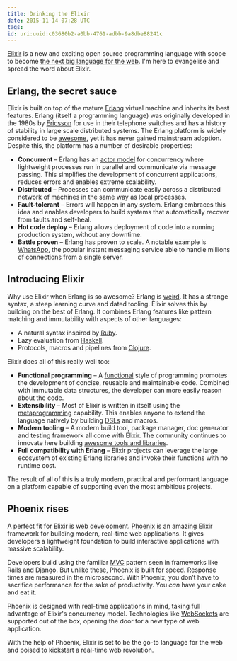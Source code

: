 ```yaml
---
title: Drinking the Elixir
date: 2015-11-14 07:28 UTC
tags:
id: uri:uuid:c03680b2-a0bb-4761-adbb-9a8dbe88241c
---
```


[Elixir](http://elixir-lang.org/) is a new and exciting open source programming language with scope to become [the next big language for the web](http://www.creativedeletion.com/2015/04/19/elixir_next_language.html). I'm here to evangelise and spread the word about Elixir.

## Erlang, the secret sauce

Elixir is built on top of the mature [Erlang](http://www.erlang.org/) virtual machine and inherits its best features. Erlang (itself a programming language) was originally developed in the 1980s by [Ericsson](https://en.wikipedia.org/wiki/Ericsson) for use in their telephone switches and has a history of stability in large scale distributed systems. The Erlang platform is widely considered to be [awesome](http://veldstra.org/whyerlang/), yet it has never gained mainstream adoption. Despite this, the platform has a number of desirable properties:

- **Concurrent** – Erlang has an [actor model](https://en.wikipedia.org/wiki/Actor_model) for concurrency where lightweight processes run in parallel and communicate via message passing. This simplifies the development of concurrent applications, reduces errors and enables extreme scalability.
- **Distributed** – Processes can communicate easily across a distributed network of machines in the same way as local processes.
- **Fault-tolerant** – Errors will happen in any system. Erlang embraces this idea and enables developers to build systems that automatically recover from faults and self-heal.
- **Hot code deploy** – Erlang allows deployment of code into a running production system, without any downtime.
- **Battle proven** – Erlang has proven to scale. A notable example is [WhatsApp](http://www.fastcompany.com/3026758/inside-erlang-the-rare-programming-language-behind-whatsapps-success), the popular instant messaging service able to handle millions of connections from a single server.

## Introducing Elixir

Why use Elixir when Erlang is so awesome? Erlang is [weird](http://damienkatz.net/2008/03/what_sucks_abou.html). It has a strange syntax, a steep learning curve and dated tooling. Elixir solves this by building on the best of Erlang. It combines Erlang features like pattern matching and immutability with aspects of other languages:

- A natural syntax inspired by [Ruby](https://www.ruby-lang.org/).
- Lazy evaluation from [Haskell](https://www.haskell.org/).
- Protocols, macros and pipelines from [Clojure](http://clojure.org/).

Elixir does all of this really well too:

- **Functional programming** – A [functional](https://en.wikipedia.org/wiki/Functional_programming) style of programming promotes the development of concise, reusable and maintainable code. Combined with immutable data structures, the developer can more easily reason about the code.
- **Extensibility** – Most of Elixir is written in itself using the [metaprogramming](https://en.wikipedia.org/wiki/Metaprogramming) capability. This enables anyone to extend the language natively by building [DSLs](https://en.wikipedia.org/wiki/Domain-specific_language) and macros.
- **Modern tooling** – A modern build tool, package manager, doc generator and testing framework all come with Elixir. The community continues to innovate here building [awesome tools and libraries](https://github.com/h4cc/awesome-elixir).
- **Full compatibility with Erlang** – Elixir projects can leverage the large ecosystem of existing Erlang libraries and invoke their functions with no runtime cost.

The result of all of this is a truly modern, practical and performant language on a platform capable of supporting even the most ambitious projects.

## Phoenix rises

A perfect fit for Elixir is web development. [Phoenix](http://www.phoenixframework.org/) is an amazing Elixir framework for building modern, real-time web applications. It gives developers a lightweight foundation to build interactive applications with massive scalability.

Developers build using the familiar [MVC](https://en.wikipedia.org/wiki/Model%E2%80%93view%E2%80%93controller) pattern seen in frameworks like Rails and Django. But unlike these, Phoenix is built for speed. Response times are measured in the microsecond. With Phoenix, you don’t have to sacrifice performance for the sake of productivity. You _can_ have your cake and eat it.

Phoenix is designed with real-time applications in mind, taking full advantage of Elixir's concurrency model. Technologies like [WebSockets](https://en.wikipedia.org/wiki/WebSocket) are supported out of the box, opening the door for a new type of web application.

With the help of Phoenix, Elixir is set to be the go-to language for the web and poised to kickstart a real-time web revolution.
